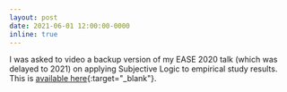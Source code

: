 ```yaml
---
layout: post
date: 2021-06-01 12:00:00-0000
inline: true
---
```


I was asked to video a backup version of my EASE 2020 talk (which was delayed to 2021) on applying Subjective Logic to empirical study results. This is [available here](https://www.youtube.com/watch?v=7URoSB0UcoM&list=PLrGNaX9AL632XkB8Xy0EzgrEXLwrn4ZTW){:target="\_blank"}.
